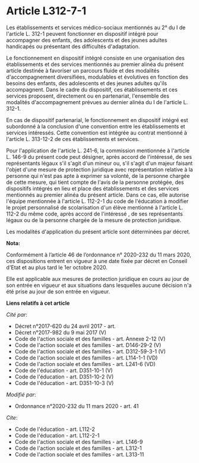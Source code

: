 # Article L312-7-1

Les établissements et services médico-sociaux mentionnés au 2° du I de l'article L. 312-1 peuvent fonctionner en dispositif
intégré pour accompagner des enfants, des adolescents et des jeunes adultes handicapés ou présentant des difficultés
d'adaptation.

Le fonctionnement en dispositif intégré consiste en une organisation des établissements et des services mentionnés au premier
alinéa du présent article destinée à favoriser un parcours fluide et des modalités d'accompagnement diversifiées, modulables
et évolutives en fonction des besoins des enfants, des adolescents et des jeunes adultes qu'ils accompagnent. Dans le cadre
du dispositif, ces établissements et ces services proposent, directement ou en partenariat, l'ensemble des modalités
d'accompagnement prévues au dernier alinéa du I de l'article L. 312-1.

En cas de dispositif partenarial, le fonctionnement en dispositif intégré est subordonné à la conclusion d'une convention
entre les établissements et services intéressés. Cette convention est intégrée au contrat mentionné à l'article L. 313-12-2
de ces établissements et services.

Pour l'application de l'article L. 241-6, la commission mentionnée à l'article L. 146-9 du présent code peut désigner, après
accord de l'intéressé, de ses représentants légaux s'il s'agit d'un mineur ou, s'il s'agit d'un majeur faisant l'objet d'une
mesure de protection juridique avec représentation relative à la personne qui n'est pas apte à exprimer sa volonté, de la
personne chargée de cette mesure, qui tient compte de l'avis de la personne protégée, des dispositifs intégrés en lieu et
place des établissements et des services mentionnés au premier alinéa du présent article. Dans ce cas, elle autorise l'équipe
mentionnée à l'article L. 112-2-1 du code de l'éducation à modifier le projet personnalisé de scolarisation d'un élève
mentionné à l'article L. 112-2 du même code, après accord de l'intéressé , de ses représentants légaux ou de la personne
chargée de la mesure de protection juridique.

Les modalités d'application du présent article sont déterminées par décret.

**Nota:**

Conformément à l’article 46 de l’ordonnance n° 2020-232 du 11 mars 2020, ces dispositions entrent en vigueur à une date fixée
par décret en Conseil d'Etat et au plus tard le 1er octobre 2020.

Elle est applicable aux mesures de protection juridique en cours au jour de son entrée en vigueur et aux situations dans
lesquelles aucune décision n'a été prise au jour de son entrée en vigueur.

**Liens relatifs à cet article**

_Cité par_:

  - Décret n°2017-620 du 24 avril 2017 - art.
  - Décret n°2017-982 du 9 mai 2017 (V)
  - Code de l'action sociale et des familles - art. Annexe 2-12 (V)
  - Code de l'action sociale et des familles - art. D146-29-2 (V)
  - Code de l'action sociale et des familles - art. D312-59-3-1 (V)
  - Code de l'action sociale et des familles - art. L114-1-1 (VD)
  - Code de l'action sociale et des familles - art. L241-6 (VD)
  - Code de l'éducation - art. D351-10-1 (V)
  - Code de l'éducation - art. D351-10-2 (V)
  - Code de l'éducation - art. D351-10-3 (V)

_Modifié par_:

  - Ordonnance n°2020-232 du 11 mars 2020 - art. 41

_Cite_:

  - Code de l'éducation - art. L112-2
  - Code de l'éducation - art. L112-2-1
  - Code de l'action sociale et des familles - art. L146-9
  - Code de l'action sociale et des familles - art. L312-1
  - Code de l'action sociale et des familles - art. L313-11
